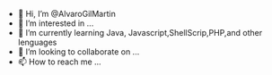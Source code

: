- 👋 Hi, I’m @AlvaroGilMartin
- 👀 I’m interested in ...
- 🌱 I’m currently learning Java, Javascript,ShellScrip,PHP,and other lenguages
- 💞️ I’m looking to collaborate on ...
- 📫 How to reach me ...

<!---
AlvaroGilMartin/AlvaroGilMartin is a ✨ special ✨ repository because its `README.md` (this file) appears on your GitHub profile.
You can click the Preview link to take a look at your changes.
--->
